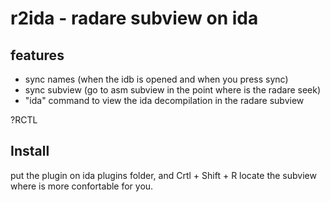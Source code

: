 # r2ida - radare subview on ida

## features
- sync names (when the idb is opened and when you press sync)
- sync subview (go to asm subview in the point where is the radare seek)
- "ida" command to view the ida decompilation in the radare subview

?RCTL
## Install
put the plugin on ida plugins folder, and Crtl + Shift + R
locate the subview where is more confortable for you.



